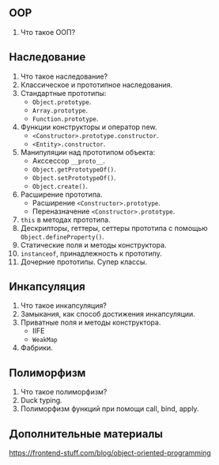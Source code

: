 ## OOP

1. Что такое ООП?

## Наследование

1. Что такое наследование?
2. Классическое и прототипное наследования.
3. Стандартные прототипы:
   * `Object.prototype`.
   * `Array.prototype`.
   * `Function.prototype`.
4. Функции конструкторы и оператор new.
   * `<Constructor>.prototype.constructor`.
   * `<Entity>.constructor`.
5. Манипуляции над прототипом объекта:
   * Акссессор `__proto__`.
   * `Object.getPrototypeOf()`.
   * `Object.setPrototypeOf()`.
   * `Object.create()`.
6. Расширение прототипа.
   * Расширение `<Constructor>.prototype`.
   * Переназначение `<Constructor>.prototype`.
7. `this` в методах прототипа.
8. Дескрипторы, геттеры, сеттеры прототипа с помощью `Object.defineProperty()`.
10. Статические поля и методы конструктора.
11. `instanceof`, принадлежность к прототипу.
12. Дочерние прототипы. Супер классы.

## Инкапсуляция

1. Что такое инкапсуляция?
2. Замыкания, как способ достижения инкапсуляции.
3. Приватные поля и методы конструктора.
	 * IIFE
   * `WeakMap`
4. Фабрики.

## Полиморфизм

1. Что такое полиморфизм?
2. Duck typing.
3. Полиморфизм функций при помощи call, bind, apply.

## Дополнительные материалы

https://frontend-stuff.com/blog/object-oriented-programming
